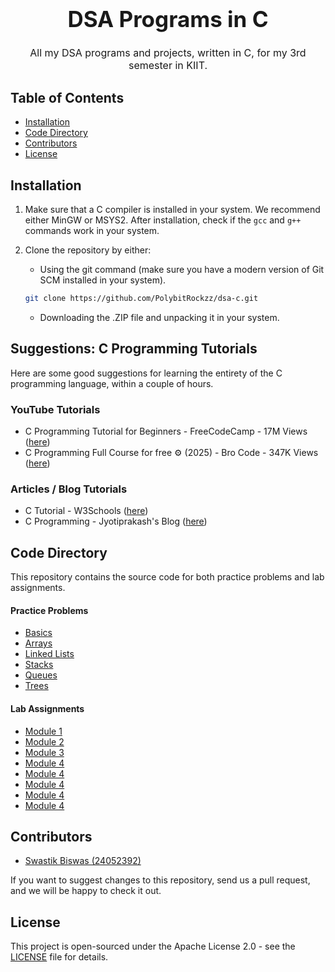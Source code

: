 <h1 align="center" style="text-align: center; font-size: 35px; font-weight: 700;">DSA Programs in C</h1>

<p align="center" style="text-align: center; font-size: 16px;">All my DSA programs and projects, written in C, for my 3rd semester in KIIT.</p>

## Table of Contents

- [Installation](#installation)
- [Code Directory](#code-directory)
- [Contributors](#contributors)
- [License](#license)

## Installation

1. Make sure that a C compiler is installed in your system. We recommend either MinGW or MSYS2. After installation, check if the `gcc` and `g++` commands work in your system.

2. Clone the repository by either:
    - Using the git command (make sure you have a modern version of Git SCM installed in your system).
    ```bash
    git clone https://github.com/PolybitRockzz/dsa-c.git
    ```
    - Downloading the .ZIP file and unpacking it in your system.

## Suggestions: C Programming Tutorials

Here are some good suggestions for learning the entirety of the C programming language, within a couple of hours.

### YouTube Tutorials

- C Programming Tutorial for Beginners - FreeCodeCamp - 17M Views ([here](https://www.youtube.com/watch?v=KJgsSFOSQv0))
- C Programming Full Course for free ⚙️ (2025) - Bro Code - 347K Views ([here](https://www.youtube.com/watch?v=xND0t1pr3KY))

### Articles / Blog Tutorials

- C Tutorial - W3Schools ([here](https://www.w3schools.com/c/))
- C Programming - Jyotiprakash's Blog ([here](https://blog.jyotiprakash.org/c-programming))

## Code Directory

This repository contains the source code for both practice problems and lab assignments.

#### Practice Problems

- [Basics](./practice/basics/)
- [Arrays](./practice/arrays/)
- [Linked Lists](./practice/linkedlists/)
- [Stacks](./practice/stacks/)
- [Queues](./practice/queues/)
- [Trees](./practice/trees/)

#### Lab Assignments

- [Module 1](./lab/module1/)
- [Module 2](./lab/module2/)
- [Module 3](./lab/module3/)
- [Module 4](./lab/module4/)
- [Module 4](./lab/module5/)
- [Module 4](./lab/module6/)
- [Module 4](./lab/module7/)
- [Module 4](./lab/module8/)

## Contributors

- [Swastik Biswas (24052392)](https://github.com/PolybitRockzz)

If you want to suggest changes to this repository, send us a pull request, and we will be happy to check it out.

## License

This project is open-sourced under the Apache License 2.0 - see the [LICENSE](./LICENSE) file for details.
